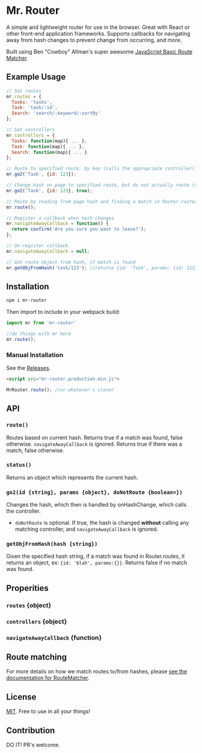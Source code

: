 # Mr. Router
A simple and lightweight router for use in the browser. Great with React or other front-end application frameworks. Supports callbacks for navigating away from hash changes to prevent change from occurring, and more.

Built using Ben "Cowboy" Allman's super awesome [JavaScript Basic Route Matcher](https://github.com/cowboy/javascript-route-matcher).

## Example Usage

```javascript
// Set routes
mr.routes = {
  Tasks: 'tasks',
  Task: 'task/:id',
  Search: 'search/:keyword/:sortBy'
};

// Set controllers
mr.controllers = {
  Tasks: function(map){ ... },
  Task: function(map){ ... },
  Search: function(map){ ... }
};

// Route to specified route, by key (calls the appropriate controller).
mr.go2('Task', {id: 123});

// Change hash on page to specified route, but do not actually route (does not call the controller).
mr.go2('Task', {id: 123}, true);

// Route by reading from page hash and finding a match in Router.routes.
mr.route();

// Register a callback when hash changes
mr.navigateAwayCallback = function() {
  return confirm('Are you sure you want to leave?');
};

// Un-register callback
mr.navigateAwayCallback = null;

// Get route object from hash, if match is found
mr.getObjFromHash('task/123'); //returns {id: 'Task', params: {id: 123}}
```

## Installation

```bash
npm i mr-router
```

Then import to include in your webpack build:

```javascript
import mr from 'mr-router'

//do things with mr here
mr.route();
```

### Manual Installation

See the [Releases](https://github.com/mhweiner/mr-router/releases).

```html
<script src="mr-router.production.min.js">
```
```javascript
MrRouter.route(); //or whatever's clever
```

## API

### `route()`

Routes based on current hash. Returns true if a match was found, false otherwise. `navigateAwayCallback` is ignored.
Returns true if there was a match, false otherwise.

### `status()`

Returns an object which represents the current hash.

### `go2(id {string}, params {object}, doNotRoute {boolean=})`

Changes the hash, which then is handled by onHashChange, which calls the controller.
- `doNotRoute` is optional. If true, the hash is changed **without** calling any matching controller, and `navigateAwayCallback` is ignored.

### `getObjFromHash(hash {string})`

Given the specified hash string, if a match was found in Router.routes, it returns an object, ex: `{id: 'blah', params:{}}`. Returns false if no
match was found.

## Properities

### `routes` {object}
### `controllers` {object}
### `navigateAwayCallback` {function}

## Route matching

For more details on how we match routes to/from hashes, please [see the documentation for RouteMatcher](https://github.com/cowboy/javascript-route-matcher).

## License

[MIT](https://github.com/mhweiner/mr-router/blob/master/LICENSE). Free to use in all your things!

## Contribution

DO IT! PR's welcome.
